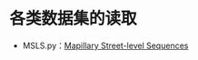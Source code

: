 # 各类数据集的读取

* MSLS.py：[Mapillary Street-level Sequences](https://www.mapillary.com/dataset/places)

